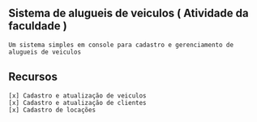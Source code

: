 ## Sistema de alugueis de veiculos ( Atividade da faculdade )
    Um sistema simples em console para cadastro e gerenciamento de alugueis de veiculos

## Recursos
    [x] Cadastro e atualização de veiculos
    [x] Cadastro e atualização de clientes
    [x] Cadastro de locações
